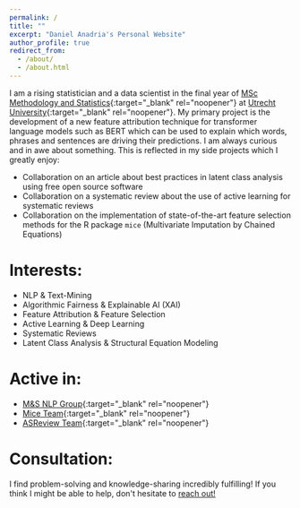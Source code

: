 ```yaml
---
permalink: /
title: ""
excerpt: "Daniel Anadria's Personal Website"
author_profile: true
redirect_from: 
  - /about/
  - /about.html
---
```


I am a rising statistician and a data scientist in the final year 
of [MSc Methodology and Statistics](https://www.uu.nl/en/organisation/methodology-and-statistics/master-msbbss){:target="_blank" rel="noopener"} 
at [Utrecht University](https://uu.nl/en){:target="_blank" rel="noopener"}. 
My primary project is the development of a new feature attribution technique for transformer language models such as BERT 
which can be used to explain which words, phrases and sentences are driving their predictions.
I am always curious and in awe about something.
This is reflected in my side projects which I greatly enjoy:
- Collaboration on an article about best practices in latent class analysis using free open source software
- Collaboration on a systematic review about the use of active learning for systematic reviews
- Collaboration on the implementation of state-of-the-art feature selection methods for the R package `mice` (Multivariate Imputation by Chained Equations)





Interests:
======
- NLP & Text-Mining
- Algorithmic Fairness & Explainable AI (XAI)
- Feature Attribution & Feature Selection
- Active Learning & Deep Learning
- Systematic Reviews
- Latent Class Analysis & Structural Equation Modeling

Active in:
======
- [M&S NLP Group](https://nlp.sites.uu.nl/){:target="_blank" rel="noopener"}
- [Mice Team](https://www.uu.nl/en/organisation/methodology-and-statistics/missing-data){:target="_blank" rel="noopener"}
- [ASReview Team](https://asreview.nl/){:target="_blank" rel="noopener"}


Consultation:
======

I find problem-solving and knowledge-sharing incredibly fulfilling! If you think I might be able to help, don't hesitate to [reach out!](mailto:danadria@uu.nl)

